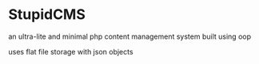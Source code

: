 StupidCMS
=========

an ultra-lite and minimal php content management system built using oop 

uses flat file storage with json objects
